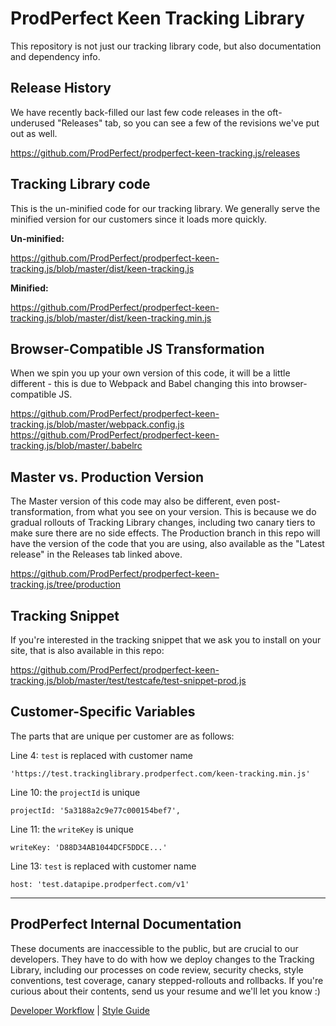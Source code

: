 # ProdPerfect Keen Tracking Library

This repository is not just our tracking library code, but also documentation and dependency info. 

## Release History

We have recently back-filled our last few code releases in the oft-underused "Releases" tab, so you can see a few of the revisions we've put out as well.

https://github.com/ProdPerfect/prodperfect-keen-tracking.js/releases

## Tracking Library code

This is the un-minified code for our tracking library. We generally serve the minified version for our customers since it loads more quickly.

**Un-minified:**

https://github.com/ProdPerfect/prodperfect-keen-tracking.js/blob/master/dist/keen-tracking.js

**Minified:**

https://github.com/ProdPerfect/prodperfect-keen-tracking.js/blob/master/dist/keen-tracking.min.js

## Browser-Compatible JS Transformation

When we spin you up your own version of this code, it will be a little different - this is due to Webpack and Babel changing this into browser-compatible JS. 

https://github.com/ProdPerfect/prodperfect-keen-tracking.js/blob/master/webpack.config.js
https://github.com/ProdPerfect/prodperfect-keen-tracking.js/blob/master/.babelrc

## Master vs. Production Version

The Master version of this code may also be different, even post-transformation, from what you see on your version. This is because we do gradual rollouts of Tracking Library changes, including two canary tiers to make sure there are no side effects. The Production branch in this repo will have the version of the code that you are using, also available as the "Latest release" in the Releases tab linked above.

https://github.com/ProdPerfect/prodperfect-keen-tracking.js/tree/production

## Tracking Snippet

If you're interested in the tracking snippet that we ask you to install on your site, that is also available in this repo:

https://github.com/ProdPerfect/prodperfect-keen-tracking.js/blob/master/test/testcafe/test-snippet-prod.js

## Customer-Specific Variables

The parts that are unique per customer are as follows:

Line 4: `test` is replaced with customer name

`'https://test.trackinglibrary.prodperfect.com/keen-tracking.min.js'`

Line 10: the `projectId` is unique

`projectId: '5a3188a2c9e77c000154bef7',`

Line 11: the `writeKey` is unique

`writeKey: 'D88D34AB1044DCF5DDCE...'`

Line 13: `test` is replaced with customer name

`host: 'test.datapipe.prodperfect.com/v1'`

------------------------------------------

## ProdPerfect Internal Documentation

These documents are inaccessible to the public, but are crucial to our developers. They have to do with how we deploy changes to the Tracking Library, including our processes on code review, security checks, style conventions, test coverage, canary stepped-rollouts and rollbacks. If you're curious about their contents, send us your resume and we'll let you know :)

[Developer Workflow](https://docs.google.com/document/d/1dftRP4kEHfd4I2QzgePO5XB1Mzz5J--hpdLy5ky_7vc) | [Style Guide](https://docs.google.com/document/d/1HHhCFOMY2ZF6whiF-L-xy9wzUUPQz8zZ_o_YZEJCOmg)
